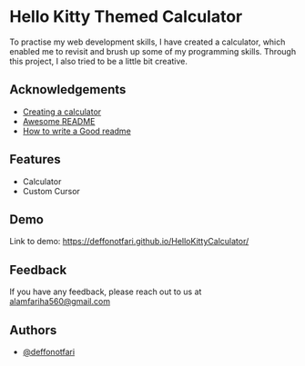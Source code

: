 
# Hello Kitty Themed Calculator

To practise my web development skills, I have created a calculator, which enabled me to revisit and brush up some of my programming skills. Through this project, I also tried to be a little bit creative.



## Acknowledgements

 - [Creating a calculator](https://www.youtube.com/watch?v=BnczhLjxyXk&t=801s)
 - [Awesome README](https://github.com/matiassingers/awesome-readme)
 - [How to write a Good readme](https://bulldogjob.com/news/449-how-to-write-a-good-readme-for-your-github-project)


## Features

- Calculator
- Custom Cursor


## Demo

Link to demo: https://deffonotfari.github.io/HelloKittyCalculator/


## Feedback

If you have any feedback, please reach out to us at alamfariha560@gmail.com


## Authors

- [@deffonotfari](https://www.github.com/deffonotfari)
